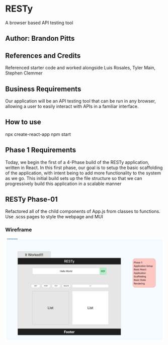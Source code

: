 # RESTy

A browser based API testing tool

## Author: Brandon Pitts

## References and Credits

Referenced starter code and worked alongside Luis Rosales, Tyler Main, Stephen Clemmer

## Business Requirements

Our application will be an API testing tool that can be run in any browser, allowing a user to easily interact with APIs in a familiar interface.

## How to use

npx create-react-app
npm start


## Phase 1 Requirements

Today, we begin the first of a 4-Phase build of the RESTy application, written in React. In this first phase, our goal is to setup the basic scaffolding of the application, with intent being to add more functionality to the system as we go. This initial build sets up the file structure so that we can progressively build this application in a scalable manner

## RESTy Phase-01

Refactored all of the child components of App.js from classes to functions. Use .scss pages to style the webpage and MUI

### Wireframe

![Wireframe](./img/week6-labs.png)
